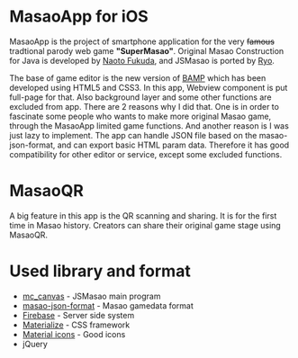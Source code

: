 # MasaoApp for iOS
MasaoApp is the project of smartphone application for the very ~~famous~~ tradtional parody web game __"SuperMasao"__. Original Masao Construction for Java is developed by [Naoto Fukuda](http://www.t3.rim.or.jp/~naoto/naoto.html), and JSMasao is ported by [Ryo](http://ryo-9399.github.io/).  

The base of game editor is the new version of  [BAMP](http://tex1.symphonic-net.com/bamp/about.html) which has been developed using HTML5 and CSS3. In this app, Webview component is put full-page for that. Also background layer and some other functions are excluded from app. There are 2 reasons why I did that. One is in order to fascinate some people who wants to make more original Masao game, through the MasaoApp limited game functions. And another reason is I was just lazy to implement. The app can handle JSON file based on the masao-json-format, and can export basic HTML param data. Therefore it has good compatibility for other editor or service, except some excluded functions. 

# MasaoQR
A big feature in this app is the QR scanning and sharing. It is for the first time in Masao history. Creators can share their original game stage using MasaoQR.

# Used library and format
* [mc_canvas](http://ryo-9399.github.io/) - JSMasao main program
* [masao-json-format](https://spec.masao.space/masao-json-format/) - Masao gamedata format
* [Firebase](https://firebase.google.com/) - Server side system
* [Materialize](http://materializecss.com/) - CSS framework
* [Material icons]() - Good icons
* jQuery
